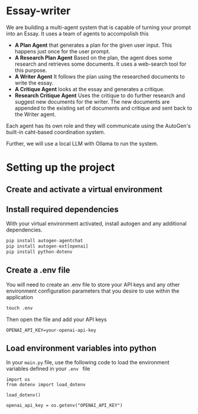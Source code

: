 # Essay-writer
We are building a multi-agent system that is capable of turning your prompt into an Essay. It uses a team of agents to accompolish this

- __A Plan Agent__ that generates a plan for the given user input. This happens just once for the user prompt. 
- __A Research Plan Agent__ Based on the plan, the agent does some research and retrieves some documents. It uses a web-search tool for this purpose. 
- __A Writer Agent__ It follows the plan using the researched documents to write the essay.  
- __A Critique Agent__ looks at the essay and generates a critique.
- __Research Critique Agent__ Uses the critique to do further research and suggest new documents for the writer. The new documents are appended to the existing set of documents and critique and sent back to the Writer agent. 

Each agent has its own role and they will communicate using the AutoGen's built-in caht-based coordination system. 

Further, we will use a local LLM with Ollama to run the system.

# Setting up the project

## Create and activate a virtual environment

## Install required dependencies
With your virtual environment activated, install autogen and any additional dependencies. 

``` python
pip install autogen-agentchat
pip install autogen-ext[openai]
pip install python-dotenv

```
## Create a .env file
You will need to create an .env file to store your API keys and any other environment configuration parameters that you desire to use within the application
``` python
touch .env
``` 
Then open the file and add your API keys
```
OPENAI_API_KEY=your-openai-api-key
```
## Load environment variables into python
In your `main.py` file, use the following code to load the environment variables defined in your `.env ` file
```
import os
from dotenv import load_dotenv

load_dotenv()

openai_api_key = os.getenv("OPENAI_API_KEY")
```



